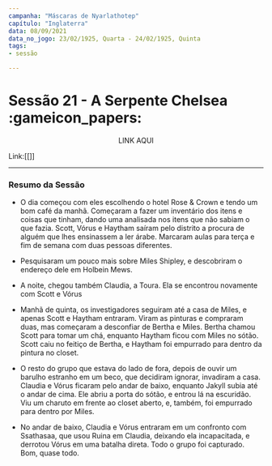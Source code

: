 ```yaml
---
campanha: "Máscaras de Nyarlathotep"
capítulo: "Inglaterra"
data: 08/09/2021
data_no_jogo: 23/02/1925, Quarta - 24/02/1925, Quinta
tags: 
- sessão

---
```

# Sessão 21 - A Serpente Chelsea :gameicon_papers:

<div align="center">LINK AQUI</div>

Link:[[]]

---

### Resumo da Sessão
- O dia começou com eles escolhendo o hotel Rose & Crown e tendo um bom café da manhã. Começaram a fazer um inventário dos itens e coisas que tinham, dando uma analisada nos itens que não sabiam o que fazia. Scott, Vórus e Haytham saíram pelo distrito a procura de alguém que lhes ensinassem a ler árabe. Marcaram aulas para terça e fim de semana com duas pessoas diferentes.

- Pesquisaram um pouco mais sobre Miles Shipley, e descobriram o endereço dele em Holbein Mews.

- A noite, chegou também Claudia, a Toura. Ela se encontrou novamente com Scott e Vórus

- Manhã de quinta, os investigadores seguiram até a casa de Miles, e apenas Scott e Haytham entraram. Viram as pinturas e compraram duas, mas começaram a desconfiar de Bertha e Miles. Bertha chamou Scott para tomar um chá, enquanto Haytham ficou com Miles no sótão. Scott caiu no feitiço de Bertha, e Haytham foi empurrado para dentro da pintura no closet.

- O resto do grupo que estava do lado de fora, depois de ouvir um barulho estranho em um beco, que decidiram ignorar, invadiram a casa. Claudia e Vórus ficaram pelo andar de baixo, enquanto Jakyll subia até o andar de cima. Ele abriu a porta do sótão, e entrou lá na escuridão. Viu um charuto em frente ao closet aberto, e, também, foi empurrado para dentro por Miles.

- No andar de baixo, Claudia e Vórus entraram em um confronto com Ssathasaa, que usou Ruina em Claudia, deixando ela incapacitada, e derrotou Vórus em uma batalha direta. Todo o grupo foi capturado. Bom, quase todo.

